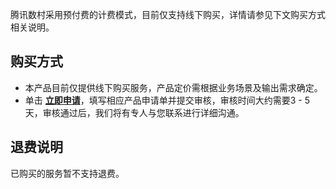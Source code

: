 腾讯数村采用预付费的计费模式，目前仅支持线下购买，详情请参见下文购买方式相关说明。

## 购买方式
- 本产品目前仅提供线下购买服务，产品定价需根据业务场景及输出需求确定。
- 单击 [**立即申请**](https://cloud.tencent.com/apply/p/eljux1wijkf)，填写相应产品申请单并提交审核，审核时间大约需要3 - 5天，审核通过后，我们将有专人与您联系进行详细沟通。

## 退费说明
已购买的服务暂不支持退费。
 
